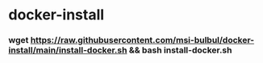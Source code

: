 # docker-install


### wget https://raw.githubusercontent.com/msi-bulbul/docker-install/main/install-docker.sh && bash install-docker.sh
